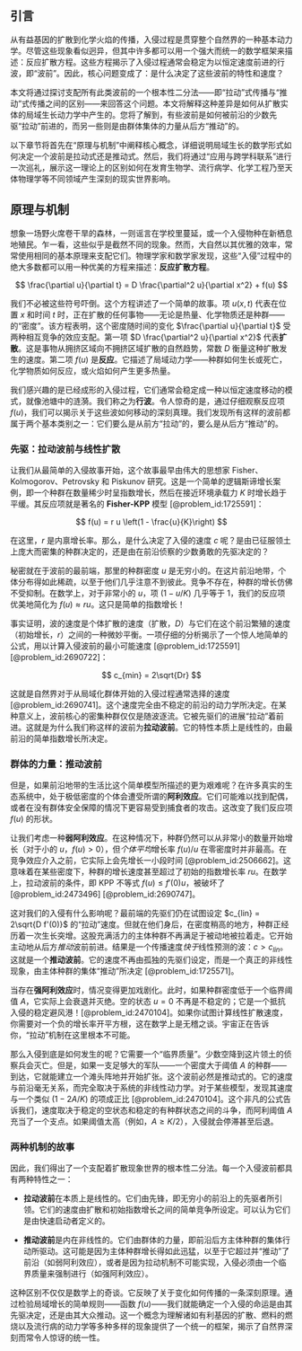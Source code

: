 ## 引言
从有益基因的扩散到化学火焰的传播，入侵过程是贯穿整个自然界的一种基本动力学。尽管这些现象看似迥异，但其中许多都可以用一个强大而统一的数学框架来描述：反应扩散方程。这些方程揭示了入侵过程通常会稳定为以恒定速度前进的行波，即“波前”。因此，核心问题变成了：是什么决定了这些波前的特性和速度？

本文将通过探讨支配所有此类波前的一个根本性二分法——即“拉动”式传播与“推动”式传播之间的区别——来回答这个问题。本文将解释这种差异是如何从扩散实体的局域生长动力学中产生的。您将了解到，有些波前是如何被前沿的少数先驱“拉动”前进的，而另一些则是由群体集体的力量从后方“推动”的。

以下章节将首先在“原理与机制”中阐释核心概念，详细说明局域生长的数学形式如何决定一个波前是拉动式还是推动式。然后，我们将通过“应用与跨学科联系”进行一次巡礼，展示这一理论上的区别如何在发育生物学、流行病学、化学工程乃至天体物理学等不同领域产生深刻的现实世界影响。

## 原理与机制

想象一场野火席卷干旱的森林，一则谣言在学校里蔓延，或一个入侵物种在新栖息地殖民。乍一看，这些似乎是截然不同的现象。然而，大自然以其优雅的效率，常常使用相同的基本原理来支配它们。物理学家和数学家发现，这些“入侵”过程中的绝大多数都可以用一种优美的方程来描述：**反应扩散方程**。

$$
\frac{\partial u}{\partial t} = D \frac{\partial^2 u}{\partial x^2} + f(u)
$$

我们不必被这些符号吓倒。这个方程讲述了一个简单的故事。项 $u(x,t)$ 代表在位置 $x$ 和时间 $t$ 时，正在扩散的任何事物——无论是热量、化学物质还是种群——的“密度”。该方程表明，这个密度随时间的变化 $\frac{\partial u}{\partial t}$ 受两种相互竞争的效应支配。第一项 $D \frac{\partial^2 u}{\partial x^2}$ 代表**扩散**。这是事物从拥挤区域向不拥挤区域扩散的自然趋势，常数 $D$ 衡量这种扩散发生的速度。第二项 $f(u)$ 是**反应**。它描述了局域动力学——种群如何生长或死亡，化学物质如何反应，或火焰如何产生更多热量。

我们感兴趣的是已经成形的入侵过程，它们通常会稳定成一种以恒定速度移动的模式，就像池塘中的涟漪。我们称之为**行波**。令人惊奇的是，通过仔细观察反应项 $f(u)$，我们可以揭示关于这些波如何移动的深刻真理。我们发现所有这样的波前都属于两个基本类别之一：它们要么是从前方“拉动”的，要么是从后方“推动”的。

### 先驱：拉动波前与线性扩散

让我们从最简单的入侵故事开始，这个故事最早由伟大的思想家 Fisher、Kolmogorov、Petrovsky 和 Piskunov 研究。这是一个简单的逻辑斯谛增长案例，即一个种群在数量稀少时呈指数增长，然后在接近环境承载力 $K$ 时增长趋于平缓。其反应项就是著名的 **Fisher-KPP** 模型 [@problem_id:1725591]：

$$
f(u) = r u \left(1 - \frac{u}{K}\right)
$$

在这里，$r$ 是内禀增长率。那么，是什么决定了入侵的速度 $c$ 呢？是由已征服领土上庞大而密集的种群决定的，还是由在前沿侦察的少数勇敢的先驱决定的？

秘密就在于波前的最前端，那里的种群密度 $u$ 是无穷小的。在这片前沿地带，个体分布得如此稀疏，以至于他们几乎注意不到彼此。竞争不存在，种群的增长仿佛不受抑制。在数学上，对于非常小的 $u$，项 $(1 - u/K)$ 几乎等于 1，我们的反应项优美地简化为 $f(u) \approx ru$。这只是简单的指数增长！

事实证明，波的速度是个体扩散的速度（扩散，$D$）与它们在这个前沿繁殖的速度（初始增长，$r$）之间的一种微妙平衡。一项仔细的分析揭示了一个惊人地简单的公式，用以计算入侵波前的最小可能速度 [@problem_id:1725591] [@problem_id:2690722]：

$$
c_{min} = 2\sqrt{Dr}
$$

这就是自然界对于从局域化群体开始的入侵过程通常选择的速度 [@problem_id:2690741]。这个速度完全由不稳定的前沿的动力学所决定。在某种意义上，波前核心的密集种群仅仅是随波逐流。它被先驱们的进展“拉动”着前进。这就是为什么我们称这样的波前为**拉动波前**。它的特性本质上是线性的，由最前沿的简单指数增长所决定。

### 群体的力量：推动波前

但是，如果前沿地带的生活比这个简单模型所描述的更为艰难呢？在许多真实的生态系统中，处于极低密度的个体会遭受所谓的**阿利效应**。它们可能难以找到配偶，或者在没有群体安全保障的情况下更容易受到捕食者的攻击。这改变了我们反应项 $f(u)$ 的形状。

让我们考虑一种**弱阿利效应**。在这种情况下，种群仍然可以从非常小的数量开始增长（对于小的 $u$，$f(u)>0$），但*个体平均*增长率 $f(u)/u$ 在零密度时并非最高。在竞争效应介入之前，它实际上会先增长一小段时间 [@problem_id:2506662]。这意味着在某些密度下，种群的增长速度甚至超过了初始的指数增长率 $ru$。在数学上，拉动波前的条件，即 KPP 不等式 $f(u) \le f'(0)u$，被破坏了 [@problem_id:2473496] [@problem_id:2690747]。

这对我们的入侵有什么影响呢？最前端的先驱们仍在试图设定 $c_{lin} = 2\sqrt{D f'(0)}$ 的“拉动”速度。但就在他们身后，在密度稍高的地方，种群正经历着一次生长突增。这股充满活力的主体种群不再满足于被动地被拉着走。它开始主动地从后方*推动*波前前进。结果是一个传播速度*快于*线性预测的波：$c > c_{lin}$。这就是一个**推动波前**。它的速度不再由孤独的先驱们设定，而是一个真正的非线性现象，由主体种群的集体“推动”所决定 [@problem_id:1725571]。

当存在**强阿利效应**时，情况变得更加戏剧化。此时，如果种群密度低于一个临界阈值 $A$，它实际上会衰退并灭绝。空的状态 $u=0$ 不再是不稳定的；它是一个抵抗入侵的稳定避风港！[@problem_id:2470104]。如果你试图计算线性扩散速度，你需要对一个负的增长率开平方根，这在数学上是无稽之谈。宇宙正在告诉你，“拉动”机制在这里根本不可能。

那么入侵到底是如何发生的呢？它需要一个“临界质量”。少数空降到这片领土的侦察兵会灭亡。但是，如果一支足够大的军队——一个密度大于阈值 $A$ 的种群——到达，它就能建立一个滩头阵地并开始扩张。这个波前必然是推动式的。它的速度与前沿毫无关系，而完全取决于系统的非线性动力学。对于某些模型，发现其速度与一个类似 $(1 - 2A/K)$ 的项成正比 [@problem_id:2470104]。这个非凡的公式告诉我们，速度取决于稳定的空状态和稳定的有种群状态之间的斗争，而阿利阈值 $A$ 充当了一个支点。如果阈值太高（例如，$A \ge K/2$），入侵就会停滞甚至后退。

### 两种机制的故事

因此，我们得出了一个支配着扩散现象世界的根本性二分法。每一个入侵波前都具有两种特性之一：

-   **拉动波前**在本质上是线性的。它们由先锋，即无穷小的前沿上的先驱者所引领。它们的速度由扩散和初始指数增长之间的简单竞争所设定。可以认为它们是由快速启动者定义的。

-   **推动波前**是内在非线性的。它们由群体的力量，即前沿后方主体种群的集体行动所驱动。这可能是因为主体种群增长得如此迅猛，以至于它超过并“推动”了前沿（如弱阿利效应），或者是因为拉动机制不可能实现，入侵必须由一个临界质量来强制进行（如强阿利效应）。

这种区别不仅仅是数学上的奇谈。它反映了关于变化如何传播的一条深刻原理。通过检验局域增长的简单规则——函数 $f(u)$——我们就能确定一个入侵的命运是由其先驱决定，还是由其大众推动。这一个概念为理解诸如有利基因的扩散、燃料的燃烧以及流行病的动力学等多种多样的现象提供了一个统一的框架，揭示了自然界深刻而常令人惊讶的统一性。

